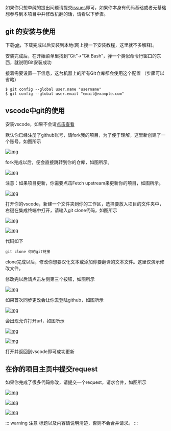 如果你只想单纯的提出问题请提交[issues](https://github.com/Dclef/renpy-tl/issues)即可，如果你本身有代码基础或者无基础想参与到本项目中并修改机翻的话，请看以下步骤。

## git 的安装与使用

下载[git](https://git-scm.com/downloads)，下载完成以后安装到本地(网上搜一下安装教程，这里就不多解释)。

安装完成后，在开始菜单里找到“Git”->“Git Bash”，弹一个类似命令行窗口的东西，就说明Git安装成功

接着需要设置一下信息，这台机器上的所有Git仓库都会使用这个配置 （步骤可以省略）

```
$ git config --global user.name "username"
$ git config --global user.email "email@example.com"
```

## vscode中git的使用

安装vscode，如果不会请[点击查看](https://github.com/dclef/renpy-tl#vscode)

默认你已经注册了github账号，请fork我的项目，为了便于理解，这里新创建了一个账号，如图所示

[![img](https://camo.githubusercontent.com/4c0065de685e6030ad4857e6066fc71bc0016eee2df308952adc26efd43d261c/68747470733a2f2f63646e2e6a7364656c6976722e6e65742f67682f44636c65662f43444e2f72656e70792f72656e70795f323032322d30312d33315f30302d31322d34362e706e67)](https://camo.githubusercontent.com/4c0065de685e6030ad4857e6066fc71bc0016eee2df308952adc26efd43d261c/68747470733a2f2f63646e2e6a7364656c6976722e6e65742f67682f44636c65662f43444e2f72656e70792f72656e70795f323032322d30312d33315f30302d31322d34362e706e67)

fork完成以后，便会直接跳转到你的仓库，如图所示。

[![img](https://camo.githubusercontent.com/c67e099e3238de0b086f7483d2475afe45119bc29e5e897ae4eaa608caa29e11/68747470733a2f2f63646e2e6a7364656c6976722e6e65742f67682f44636c65662f43444e2f72656e70792f72656e70795f323032322d30312d33315f30302d31382d33302e706e67)](https://camo.githubusercontent.com/c67e099e3238de0b086f7483d2475afe45119bc29e5e897ae4eaa608caa29e11/68747470733a2f2f63646e2e6a7364656c6976722e6e65742f67682f44636c65662f43444e2f72656e70792f72656e70795f323032322d30312d33315f30302d31382d33302e706e67)

注意：如果项目更新，你需要点击Fetch upstream来更新你的项目，如图所示。

[![img](https://camo.githubusercontent.com/d64b579e0c2ab984b63960e03720a9b279942d6ad4440e3501d612f820d93e98/68747470733a2f2f63646e2e6a7364656c6976722e6e65742f67682f44636c65662f43444e2f72656e70792f72656e70795f323032322d30312d33315f30302d32322d32312e706e67)](https://camo.githubusercontent.com/d64b579e0c2ab984b63960e03720a9b279942d6ad4440e3501d612f820d93e98/68747470733a2f2f63646e2e6a7364656c6976722e6e65742f67682f44636c65662f43444e2f72656e70792f72656e70795f323032322d30312d33315f30302d32322d32312e706e67)

打开你的vscode，新建一个文件夹到你的工作区，选择要放入项目的文件夹中，右键在集成终端中打开，请输入git clone代码，如图所示

[![img](https://camo.githubusercontent.com/df533d9b8f0517db2be51ee4f9f4ebffa1246ac7361927959d6ac86ca5e6e73e/68747470733a2f2f63646e2e6a7364656c6976722e6e65742f67682f44636c65662f43444e2f72656e70792f72656e70795f323032322d30312d33315f30302d32362d34392e706e67)](https://camo.githubusercontent.com/df533d9b8f0517db2be51ee4f9f4ebffa1246ac7361927959d6ac86ca5e6e73e/68747470733a2f2f63646e2e6a7364656c6976722e6e65742f67682f44636c65662f43444e2f72656e70792f72656e70795f323032322d30312d33315f30302d32362d34392e706e67)

[![img](https://camo.githubusercontent.com/d2881154cbb63b274c5b0ae61bcb419af0bd9cc336b760029b03bfa00b39cb8b/68747470733a2f2f63646e2e6a7364656c6976722e6e65742f67682f44636c65662f43444e2f72656e70792f72656e70795f323032322d30312d33315f30302d32362d33302e706e67)](https://camo.githubusercontent.com/d2881154cbb63b274c5b0ae61bcb419af0bd9cc336b760029b03bfa00b39cb8b/68747470733a2f2f63646e2e6a7364656c6976722e6e65742f67682f44636c65662f43444e2f72656e70792f72656e70795f323032322d30312d33315f30302d32362d33302e706e67)

代码如下

```
git clone 你的git链接
```

clone完成以后，修改你想要汉化文本或添加你要翻译的文本文件。这里仅演示修改文件。

修改完以后请点击左侧第三个按钮，如图所示

[![img](https://camo.githubusercontent.com/e2e84d19d52ddc0b302109874ae9881b4b19f52cfde3f8352b458b92d2600b09/68747470733a2f2f63646e2e6a7364656c6976722e6e65742f67682f44636c65662f43444e2f72656e70792f72656e70795f323032322d30312d33315f30302d33332d35352e706e67)](https://camo.githubusercontent.com/e2e84d19d52ddc0b302109874ae9881b4b19f52cfde3f8352b458b92d2600b09/68747470733a2f2f63646e2e6a7364656c6976722e6e65742f67682f44636c65662f43444e2f72656e70792f72656e70795f323032322d30312d33315f30302d33332d35352e706e67)

如果首次同步更改会让你去登陆github，如图所示

[![img](https://camo.githubusercontent.com/cdd1adcfbb2b988928acac690a506deb5430bd97c0cf69a0009d0c85b4bf1cb9/68747470733a2f2f63646e2e6a7364656c6976722e6e65742f67682f44636c65662f43444e2f72656e70792f72656e70795f323032322d30312d33315f30302d33342d33362e706e67)](https://camo.githubusercontent.com/cdd1adcfbb2b988928acac690a506deb5430bd97c0cf69a0009d0c85b4bf1cb9/68747470733a2f2f63646e2e6a7364656c6976722e6e65742f67682f44636c65662f43444e2f72656e70792f72656e70795f323032322d30312d33315f30302d33342d33362e706e67)

会出现允许打开url，如图所示

[![img](https://camo.githubusercontent.com/7c5984286188f8b8266ea7797617a6e82a0c469bdfa27b660cb8f424e7e3d3f3/68747470733a2f2f63646e2e6a7364656c6976722e6e65742f67682f44636c65662f43444e2f72656e70792f72656e70795f323032322d30312d33315f30302d33352d33382e706e67)](https://camo.githubusercontent.com/7c5984286188f8b8266ea7797617a6e82a0c469bdfa27b660cb8f424e7e3d3f3/68747470733a2f2f63646e2e6a7364656c6976722e6e65742f67682f44636c65662f43444e2f72656e70792f72656e70795f323032322d30312d33315f30302d33352d33382e706e67)

[![img](https://camo.githubusercontent.com/8f6f604eb964107787056f6232db064f669f0e8561e1a38951b32e09efd1faa2/68747470733a2f2f63646e2e6a7364656c6976722e6e65742f67682f44636c65662f43444e2f72656e70792f72656e70795f323032322d30312d33315f30302d33352d31302e706e67)](https://camo.githubusercontent.com/8f6f604eb964107787056f6232db064f669f0e8561e1a38951b32e09efd1faa2/68747470733a2f2f63646e2e6a7364656c6976722e6e65742f67682f44636c65662f43444e2f72656e70792f72656e70795f323032322d30312d33315f30302d33352d31302e706e67)

打开并返回到vscode即可成功更新

## 在你的项目主页中提交request

如果你完成了很多代码修改，请提交一个request，请求合并，如图所示

[![img](https://camo.githubusercontent.com/e8cffd2e594af850094a0f6b32c5a356b2a0e851832a117207b9a84e1c68149d/68747470733a2f2f63646e2e6a7364656c6976722e6e65742f67682f44636c65662f43444e2f72656e70792f72656e70795f323032322d30312d33315f30302d34352d34352e706e67)](https://camo.githubusercontent.com/e8cffd2e594af850094a0f6b32c5a356b2a0e851832a117207b9a84e1c68149d/68747470733a2f2f63646e2e6a7364656c6976722e6e65742f67682f44636c65662f43444e2f72656e70792f72656e70795f323032322d30312d33315f30302d34352d34352e706e67)

[![img](https://camo.githubusercontent.com/7c6b63d94b622cfed6805060c71e29a284c0b85e9b67fca1dab1c7123c7ff13d/68747470733a2f2f63646e2e6a7364656c6976722e6e65742f67682f44636c65662f43444e2f72656e70792f72656e70795f323032322d30312d33315f30302d34362d33332e706e67)](https://camo.githubusercontent.com/7c6b63d94b622cfed6805060c71e29a284c0b85e9b67fca1dab1c7123c7ff13d/68747470733a2f2f63646e2e6a7364656c6976722e6e65742f67682f44636c65662f43444e2f72656e70792f72656e70795f323032322d30312d33315f30302d34362d33332e706e67)

[![img](https://camo.githubusercontent.com/9b017b57760af67c807c310f4de3addca9ddf3933e4799f74ee19571ccb3193d/68747470733a2f2f63646e2e6a7364656c6976722e6e65742f67682f44636c65662f43444e2f72656e70792f72656e70795f323032322d30312d33315f30302d34372d33392e706e67)](https://camo.githubusercontent.com/9b017b57760af67c807c310f4de3addca9ddf3933e4799f74ee19571ccb3193d/68747470733a2f2f63646e2e6a7364656c6976722e6e65742f67682f44636c65662f43444e2f72656e70792f72656e70795f323032322d30312d33315f30302d34372d33392e706e67)



::: warning 注意
标题以及内容请说明清楚，否则不会合并请求。
:::